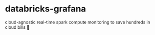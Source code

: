 # databricks-grafana
cloud-agnostic real-time spark compute monitoring to save hundreds in cloud bills 💸
